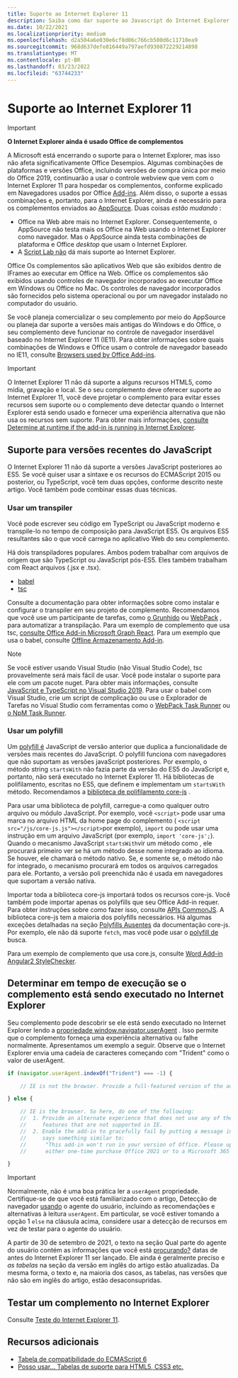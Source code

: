 ```yaml
---
title: Suporte ao Internet Explorer 11
description: Saiba como dar suporte ao Javascript do Internet Explorer 11 e do ES5 no seu complemento.
ms.date: 10/22/2021
ms.localizationpriority: medium
ms.openlocfilehash: d2a504a6e030e6cf8d06c766cb500d6c11710ea9
ms.sourcegitcommit: 968d637defe816449a797aefd930872229214898
ms.translationtype: MT
ms.contentlocale: pt-BR
ms.lasthandoff: 03/23/2022
ms.locfileid: "63744233"
---
```

# <a name="support-internet-explorer-11"></a>Suporte ao Internet Explorer 11

> [!IMPORTANT]
> **O Internet Explorer ainda é usado Office de complementos**
>
> A Microsoft está encerrando o suporte para o Internet Explorer, mas isso não afeta significativamente Office Desempios. Algumas combinações de plataformas e versões Office, incluindo versões de compra única por meio do Office 2019, continuarão a usar o controle webview que vem com o Internet Explorer 11 para hospedar os complementos, conforme explicado em Navegadores usados por Office [Add-ins](../concepts/browsers-used-by-office-web-add-ins.md). Além disso, o suporte a essas combinações e, portanto, para o Internet Explorer, ainda é necessário para os complementos enviados ao [AppSource](/office/dev/store/submit-to-appsource-via-partner-center). Duas coisas *estão mudando* :
>
> - Office na Web abre mais no Internet Explorer. Consequentemente, o AppSource não testa mais os Office na Web usando o Internet Explorer como navegador. Mas o AppSource ainda testa combinações de plataforma e Office *desktop* que usam o Internet Explorer.
> - A [Script Lab não](../overview/explore-with-script-lab.md) dá mais suporte ao Internet Explorer.

Office Os complementos são aplicativos Web que são exibidos dentro de IFrames ao executar em Office na Web. Office os complementos são exibidos usando controles de navegador incorporados ao executar Office em Windows ou Office no Mac. Os controles de navegador incorporados são fornecidos pelo sistema operacional ou por um navegador instalado no computador do usuário.

Se você planeja comercializar o seu complemento por meio do AppSource ou planeja dar suporte a versões mais antigas do Windows e do Office, o seu complemento deve funcionar no controle de navegador inserdável baseado no Internet Explorer 11 (IE11). Para obter informações sobre quais combinações de Windows e Office usam o controle de navegador baseado no IE11, consulte [Browsers used by Office Add-ins](../concepts/browsers-used-by-office-web-add-ins.md).

> [!IMPORTANT]
> O Internet Explorer 11 não dá suporte a alguns recursos HTML5, como mídia, gravação e local. Se o seu complemento deve oferecer suporte ao Internet Explorer 11, você deve projetar o complemento para evitar esses recursos sem suporte ou o complemento deve detectar quando o Internet Explorer está sendo usado e fornecer uma experiência alternativa que não usa os recursos sem suporte. Para obter mais informações, [consulte Determine at runtime if the add-in is running in Internet Explorer](#determine-at-runtime-if-the-add-in-is-running-in-internet-explorer).

## <a name="support-for-recent-versions-of-javascript"></a>Suporte para versões recentes do JavaScript

O Internet Explorer 11 não dá suporte a versões JavaScript posteriores ao ES5. Se você quiser usar a sintaxe e os recursos do ECMAScript 2015 ou posterior, ou TypeScript, você tem duas opções, conforme descrito neste artigo. Você também pode combinar essas duas técnicas.

### <a name="use-a-transpiler"></a>Usar um transpiler

Você pode escrever seu código em TypeScript ou JavaScript moderno e transpile-lo no tempo de composição para JavaScript ES5. Os arquivos ES5 resultantes são o que você carrega no aplicativo Web do seu complemento.

Há dois transpiladores populares. Ambos podem trabalhar com arquivos de origem que são TypeScript ou JavaScript pós-ES5. Eles também trabalham com React arquivos (.jsx e .tsx).

- [babel](https://babeljs.io/)
- [tsc](https://www.typescriptlang.org/index.html)

Consulte a documentação para obter informações sobre como instalar e configurar o transpiler em seu projeto de complemento. Recomendamos que você use um participante de tarefas, como [o Grunhido](https://gruntjs.com/) ou [WebPack](https://webpack.js.org/) , para automatizar a transpilação. Para um exemplo de complemento que usa tsc, [consulte Office Add-in Microsoft Graph React](https://github.com/OfficeDev/Office-Add-in-samples/tree/main/Samples/auth/Office-Add-in-Microsoft-Graph-React). Para um exemplo que usa o babel, consulte [Offline Armazenamento Add-in](https://github.com/OfficeDev/Office-Add-in-samples/tree/main/Samples/Excel.OfflineStorageAddin).

> [!NOTE]
> Se você estiver usando Visual Studio (não Visual Studio Code), tsc provavelmente será mais fácil de usar. Você pode instalar o suporte para ele com um pacote nuget. Para obter mais informações, consulte [JavaScript e TypeScript no Visual Studio 2019](/visualstudio/javascript/javascript-in-vs-2019). Para usar o babel com Visual Studio, crie um script de complicação ou use o Explorador de Tarefas no Visual Studio com ferramentas como o [WebPack Task Runner](https://marketplace.visualstudio.com/items?itemName=MadsKristensen.WebPackTaskRunner) ou [o NpM Task Runner](https://marketplace.visualstudio.com/items?itemName=MadsKristensen.NPMTaskRunner).

### <a name="use-a-polyfill"></a>Usar um polyfill

Um [polyfill é](https://en.wikipedia.org/wiki/Polyfill_(programming)) JavaScript de versão anterior que duplica a funcionalidade de versões mais recentes do JavaScript. O polyfill funciona com navegadores que não suportam as versões javaScript posteriores. Por exemplo, o método string `startsWith` não fazia parte da versão do ES5 do JavaScript e, portanto, não será executado no Internet Explorer 11. Há bibliotecas de polifilamento, escritas no ES5, que definem e implementam um `startsWith` método. Recomendamos a [biblioteca de polifilamento core-js](https://github.com/zloirock/core-js) .

Para usar uma biblioteca de polyfill, carregue-a como qualquer outro arquivo ou módulo JavaScript. Por exemplo, você `<script>` pode usar uma marca no arquivo HTML da home page do complemento ( `<script src="/js/core-js.js"></script>`por exemplo), `import` ou pode usar uma instrução em um arquivo JavaScript (por exemplo, `import 'core-js';`). Quando o mecanismo JavaScript `startsWith`vir um método como , ele procurará primeiro ver se há um método desse nome integrado ao idioma. Se houver, ele chamará o método nativo. Se, e somente se, o método não for integrado, o mecanismo procurará em todos os arquivos carregados para ele. Portanto, a versão poli preenchida não é usada em navegadores que suportam a versão nativa.

Importar toda a biblioteca core-js importará todos os recursos core-js. Você também pode importar apenas os polyfills que seu Office Add-in requer. Para obter instruções sobre como fazer isso, consulte [APIs CommonJS](https://github.com/zloirock/core-js#commonjs-api). A biblioteca core-js tem a maioria dos polyfills necessários. Há algumas exceções detalhadas na seção [Polyfills Ausentes](https://github.com/zloirock/core-js#missing-polyfills) da documentação core-js. Por exemplo, ele não dá suporte `fetch`, mas você pode usar o [polyfill de](https://github.com/github/fetch) busca.

Para um exemplo de complemento que usa core.js, consulte [Word Add-in Angular2 StyleChecker](https://github.com/OfficeDev/Word-Add-in-Angular2-StyleChecker).

## <a name="determine-at-runtime-if-the-add-in-is-running-in-internet-explorer"></a>Determinar em tempo de execução se o complemento está sendo executado no Internet Explorer

Seu complemento pode descobrir se ele está sendo executado no Internet Explorer lendo a [propriedade window.navigator.userAgent](https://developer.mozilla.org/docs/Web/API/Navigator/userAgent) . Isso permite que o complemento forneça uma experiência alternativa ou falhe normalmente. Apresentamos um exemplo a seguir. Observe que o Internet Explorer envia uma cadeia de caracteres começando com "Trident" como o valor de userAgent.

```javascript
if (navigator.userAgent.indexOf("Trident") === -1) {

    // IE is not the browser. Provide a full-featured version of the add-in here.

} else {

    // IE is the browser. So here, do one of the following: 
    //  1. Provide an alternate experience that does not use any of the HTML5
    //     features that are not supported in IE.
    //  2. Enable the add-in to gracefully fail by putting a message in the UI that
    //     says something similar to: 
    //      "This add-in won't run in your version of Office. Please upgrade to 
    //      either one-time purchase Office 2021 or to a Microsoft 365 account."          

}
```

> [!IMPORTANT]
> Normalmente, não é uma boa prática ler a `userAgent` propriedade. Certifique-se de que você está familiarizado com o artigo, Detecção de navegador [usando](https://developer.mozilla.org/en-US/docs/Web/HTTP/Browser_detection_using_the_user_agent) o agente do usuário, incluindo as recomendações e alternativas à leitura `userAgent`. Em particular, se você estiver tomando a opção 1 `else` na cláusula acima, considere usar a detecção de recursos em vez de testar para o agente do usuário.
>
> A partir de 30 de setembro de 2021, o texto na seção Qual parte do agente do usuário contém as informações que você está [procurando?](https://developer.mozilla.org/en-US/docs/Web/HTTP/Browser_detection_using_the_user_agent#which_part_of_the_user_agent_contains_the_information_you_are_looking_for) datas de antes do Internet Explorer 11 ser lançado. Ele ainda é geralmente preciso e *as tabelas* na seção da versão em inglês do artigo estão atualizadas. Da mesma forma, o texto e, na maioria dos casos, as tabelas, nas versões que não são em inglês do artigo, estão desaconsupridas.

## <a name="test-an-add-in-on-internet-explorer"></a>Testar um complemento no Internet Explorer

Consulte [Teste do Internet Explorer 11](../testing/ie-11-testing.md).

## <a name="additional-resources"></a>Recursos adicionais

- [Tabela de compatibilidade do ECMAScript 6](https://kangax.github.io/compat-table/es6/)
- [Posso usar... Tabelas de suporte para HTML5, CSS3 etc.](https://caniuse.com/)
